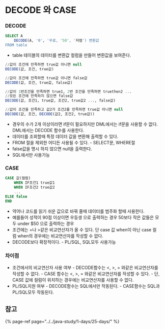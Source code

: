 # DECODE 와 CASE

### DECODE

```sql
SELECT A
    DECODE(A, '0', '무료, '50', '저렴') 변환값
FROM table
```

* table 테이블의 데이터를 변환값 컬럼을 만들어 변환값을 보여준다.

```sql
//값이 조건에 만족하면 true값 아니면 null
DECODE(값, 조건, true값)

//값이 조건에 만족하면 true값 아니면 false값
DECODE(값, 조건, true값, false값)

//값이 1번조건을 만족하면 true1, 2번 조건을 만족하면 truethen2 ...
//모든 조건에 만족하지 않으면 false값
DECODE(값, 조건1, true값, 조건2, true값2 ..., false값)

//값이 조건을 만족하고 값2가 조건2를 만족하면 true값 아니면 null
DECODE(값, 조건, DECODE(값2, 조건2, true값))
```

* 경우의 수가 2개 이상이라면 if문이 필요하지만 DML에서는 if문을 사용할 수 없다. DML에서는 DECODE 함수를 사용한다.
* 데이터를 조회할때 특정 데이터 값을 변환해 출력할 수 있다.
* FROM 절을 제외한 어디든 사용될 수 있다. - SELECT문, WHERE절
* false값을 명시 하지 않으면 null을 출력한다.
* SQL에서만 사용가능

### CASE

```sql
CASE 값(컬럼)
    WHEN IF조건1 true값1
    WHEN IF조건2 true값2
    ...
ELSE false
END
```

* 약어나 코드를 읽기 쉬운 값으로 바꿔 줄때 데이터를 범주화 할때 사용한다.
* 예를들어 성적이 90점 이상이면 우등생 으로 출력하는 경우 50보다 작은 값들은 모두 under $50 으로 출력하는 경우
* 조건에는 =나 &gt;같은 비교연산자가 올 수 있다. 단 case 값 when이 아닌 case 컬럼 when의 경우에는 비교연산자를 작성할 수 없다.
* DECODE보다 확장적이다. - PL/SQL, SQL모두 사용가능

### 차이점

* 조건에서의 비교연산자 사용 여부 - DECODE함수는 &lt;, &gt;, = 와같은 비교연산자를 작성할 수 없다. - CASE 함수는 &lt;, &gt;, = 와같은 비교연산자를 작성할 수 있다. - 단, CASE 값에 컬럼이 위치하는 경우에는 비교연산자를 사용할 수 없다.
* PL/SQL지원 여부 - DECODE함수는 SQL에서만 작동된다. - CASE함수는 SQL과 PL/SQL모두 작동된다.

## 참고

{% page-ref page="../../java-study/1-days/25-days/" %}

